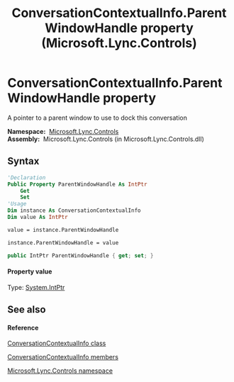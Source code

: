 ﻿---
title: ConversationContextualInfo.ParentWindowHandle property  (Microsoft.Lync.Controls)
TOCTitle: 'ParentWindowHandle property '
ms:assetid: P:Microsoft.Lync.Controls.ConversationContextualInfo.ParentWindowHandle_DI_3_UC_OCS14MrefLyncWPF
ms:mtpsurl: https://msdn.microsoft.com/en-us/library/microsoft.lync.controls.conversationcontextualinfo.parentwindowhandle_di_3_uc_ocs14mreflyncwpf(v=office.15)
ms:contentKeyID: 48595266
ms.date: 07/28/2014
mtps_version: v=office.15
f1_keywords:
- Microsoft.Lync.Controls.ConversationContextualInfo.ParentWindowHandle
dev_langs:
- CSharp
- JScript
- VB
- other
---

# ConversationContextualInfo.ParentWindowHandle property

A pointer to a parent window to use to dock this conversation

**Namespace:**  [Microsoft.Lync.Controls](microsoft-lync-controls-namespace_1.md)  
**Assembly:**  Microsoft.Lync.Controls (in Microsoft.Lync.Controls.dll)

## Syntax

``` vb
'Declaration
Public Property ParentWindowHandle As IntPtr
    Get
    Set
'Usage
Dim instance As ConversationContextualInfo
Dim value As IntPtr

value = instance.ParentWindowHandle

instance.ParentWindowHandle = value
```

``` csharp
public IntPtr ParentWindowHandle { get; set; }
```

#### Property value

Type: [System.IntPtr](http://msdn2.microsoft.com/en-us/library/5he14kz8)  

## See also

#### Reference

[ConversationContextualInfo class](conversationcontextualinfo-class-microsoft-lync-controls_1.md)

[ConversationContextualInfo members](conversationcontextualinfo-members-microsoft-lync-controls_1.md)

[Microsoft.Lync.Controls namespace](microsoft-lync-controls-namespace_1.md)


